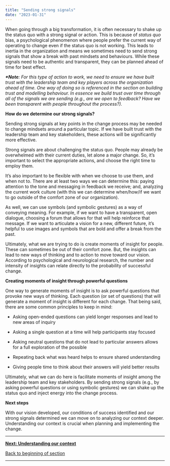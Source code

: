 ```yaml
---
title: "Sending strong signals"
date: "2023-01-31"
---
```


When going through a big transformation, it is often necessary to shake up the status quo with a strong signal or action. This is because of _status quo_ bias, a psychological phenomenon where people prefer the current way of operating to change even if the status quo is not working. This leads to inertia in the organization and means we sometimes need to send strong signals that show a break with past mindsets and behaviours. While these signals need to be authentic and transparent, they can be planned ahead of time for best effect.

**_\*Note_**_: For this type of action to work, we need to ensure we have built trust with the leadership team and key players across the organization ahead of time. One way of doing so is referenced in the section on building trust and modelling behaviour. In essence we build trust over time through all of the signals we are sending (e.g., are we open to feedback? Have we been transparent with people throughout the process?)._

**How do we determine our strong signals?**

Sending strong signals at key points in the change process may be needed to change mindsets around a particular topic. If we have built trust with the leadership team and key stakeholders, these actions will be significantly more effective.

Strong signals are about challenging the status quo. People may already be overwhelmed with their current duties, let alone a major change. So, it’s important to select the appropriate actions, and choose the right time to employ them.

It’s also important to be flexible with when we choose to use them, and when not to. There are at least two ways we can determine this: paying attention to the tone and messaging in feedback we receive; and, analyzing the current work culture (with this we can determine when/how/if we want to go outside of the comfort zone of our organization).

As well, we can use symbols (and symbolic gestures) as a way of conveying meaning. For example, if we want to have a transparent, open dialogue, choosing a forum that allows for that will help reinforce that message. If we want to articulate a vision for a new, different future, it’s helpful to use images and symbols that are bold and offer a break from the past.

Ultimately, what we are trying to do is create moments of insight for people. These can sometimes be out of their comfort zone. But, the insights can lead to new ways of thinking and to action to move toward our vision. According to psychological and neurological research, the number and intensity of insights can relate directly to the probability of successful change.

**Creating moments of insight through powerful questions**

One way to generate moments of insight is to ask powerful questions that provoke new ways of thinking. Each question (or set of questions) that will generate a moment of insight is different for each change. That being said, there are some common principles to keep in mind:

- Asking open-ended questions can yield longer responses and lead to new areas of inquiry

- Asking a single question at a time will help participants stay focused

- Asking neutral questions that do not lead to particular answers allows for a full exploration of the possible

- Repeating back what was heard helps to ensure shared understanding

- Giving people time to think about their answers will yield better results

Ultimately, what we can do here is facilitate moments of insight among the leadership team and key stakeholders. By sending strong signals (e.g., by asking powerful questions or using symbolic gestures) we can shake up the status quo and inject energy into the change process.

**Next steps**

With our vision developed, our conditions of success identified and our strong signals determined we can move on to analyzing our context deeper. Understanding our context is crucial when planning and implementing the change.

* * *

[******Next: Understanding our context******](/framework-for-leading-change/understanding-our-context/)

[Back to beginning of section](/framework-for-leading-change/laying-our-foundation-for-successful-change/)

* * *
